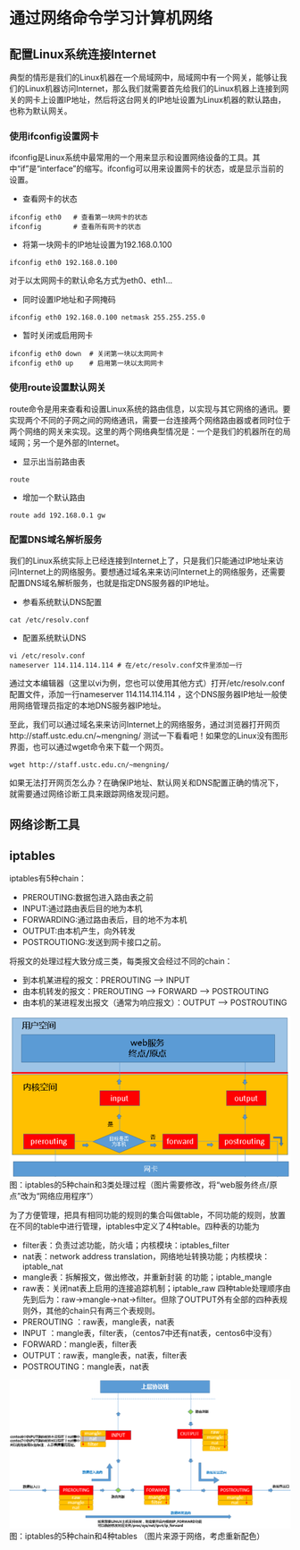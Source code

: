 # 通过网络命令学习计算机网络

## 配置Linux系统连接Internet

典型的情形是我们的Linux机器在一个局域网中，局域网中有一个网关，能够让我们的Linux机器访问Internet，那么我们就需要首先给我们的Linux机器上连接到网关的网卡上设置IP地址，然后将这台网关的IP地址设置为Linux机器的默认路由，也称为默认网关。

### 使用ifconfig设置网卡

ifconfig是Linux系统中最常用的一个用来显示和设置网络设备的工具。其中“if”是“interface”的缩写。ifconfig可以用来设置网卡的状态，或是显示当前的设置。 
* 查看网卡的状态
```
ifconfig eth0   # 查看第一块网卡的状态
ifconfig        # 查看所有网卡的状态
```
* 将第一块网卡的IP地址设置为192.168.0.100
```
ifconfig eth0 192.168.0.100
```
对于以太网网卡的默认命名方式为eth0、eth1...
* 同时设置IP地址和子网掩码
```
ifconfig eth0 192.168.0.100 netmask 255.255.255.0 
```
* 暂时关闭或启用网卡
```
ifconfig eth0 down  # 关闭第一块以太网网卡
ifconfig eth0 up    # 启用第一块以太网网卡
```

### 使用route设置默认网关

route命令是用来查看和设置Linux系统的路由信息，以实现与其它网络的通讯。要实现两个不同的子网之间的网络通讯，需要一台连接两个网络路由器或者同时位于两个网络的网关来实现。这里的两个网络典型情况是：一个是我们的机器所在的局域网；另一个是外部的Internet。

* 显示出当前路由表
```
route
```
* 增加一个默认路由
```
route add 192.168.0.1 gw
```
### 配置DNS域名解析服务

我们的Linux系统实际上已经连接到Internet上了，只是我们只能通过IP地址来访问Internet上的网络服务。要想通过域名来来访问Internet上的网络服务，还需要配置DNS域名解析服务，也就是指定DNS服务器的IP地址。

* 参看系统默认DNS配置
```
cat /etc/resolv.conf
```
* 配置系统默认DNS
```
vi /etc/resolv.conf
nameserver 114.114.114.114 # 在/etc/resolv.conf文件里添加一行
```
通过文本编辑器（这里以vi为例，您也可以使用其他方式）打开/etc/resolv.conf 配置文件，添加一行nameserver 114.114.114.114 ，这个DNS服务器IP地址一般使用网络管理员指定的本地DNS服务器IP地址。

至此，我们可以通过域名来来访问Internet上的网络服务，通过浏览器打开网页http://staff.ustc.edu.cn/~mengning/ 测试一下看看吧！如果您的Linux没有图形界面，也可以通过wget命令来下载一个网页。
```
wget http://staff.ustc.edu.cn/~mengning/
```
如果无法打开网页怎么办？在确保IP地址、默认网关和DNS配置正确的情况下，就需要通过网络诊断工具来跟踪网络发现问题。
## 网络诊断工具

## iptables

iptables有5种chain：
* PREROUTING:数据包进入路由表之前
* INPUT:通过路由表后目的地为本机
* FORWARDING:通过路由表后，目的地不为本机
* OUTPUT:由本机产生，向外转发
* POSTROUTIONG:发送到网卡接口之前。

将报文的处理过程大致分成三类，每类报文会经过不同的chain：

* 到本机某进程的报文：PREROUTING --> INPUT
* 由本机转发的报文：PREROUTING --> FORWARD --> POSTROUTING
* 由本机的某进程发出报文（通常为响应报文）：OUTPUT --> POSTROUTING

![iptables的5种chain和3类处理过程](images/iptables-chains.png)
图：iptables的5种chain和3类处理过程（图片需要修改，将“web服务终点/原点”改为“网络应用程序”）

为了方便管理，把具有相同功能的规则的集合叫做table，不同功能的规则，放置在不同的table中进行管理，iptables中定义了4种table。四种表的功能为
* filter表：负责过滤功能，防火墙；内核模块：iptables_filter
* nat表：network address translation，网络地址转换功能；内核模块：iptable_nat
* mangle表：拆解报文，做出修改，并重新封装 的功能；iptable_mangle
* raw表：关闭nat表上启用的连接追踪机制；iptable_raw
四种table处理顺序由先到后为：raw→mangle→nat→filter。但除了OUTPUT外有全部的四种表规则外，其他的chain只有两三个表规则。
* PREROUTING ：raw表，mangle表，nat表
* INPUT ：mangle表，filter表，（centos7中还有nat表，centos6中没有）
* FORWARD：mangle表，filter表
* OUTPUT：raw表，mangle表，nat表，filter表
* POSTROUTING：mangle表，nat表

![iptables的5种chain和4种tables](images/iptables-tables.png)
图：iptables的5种chain和4种tables （图片来源于网络，考虑重新配色）
